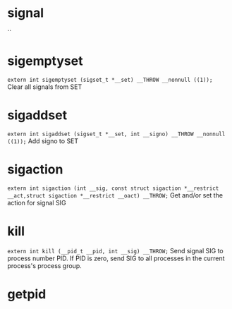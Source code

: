 
# signal
``
# sigemptyset
`extern int sigemptyset (sigset_t *__set) __THROW __nonnull ((1));`
Clear all signals from SET
# sigaddset
`extern int sigaddset (sigset_t *__set, int __signo) __THROW __nonnull ((1));`
Add signo to SET
# sigaction
`extern int sigaction (int __sig, const struct sigaction *__restrict __act,struct sigaction *__restrict __oact) __THROW;`
Get and/or set the action for signal SIG
# kill
`extern int kill (__pid_t __pid, int __sig) __THROW;`
Send signal SIG to process number PID. If PID is zero, send SIG to all processes in the current process's process group.

# getpid


